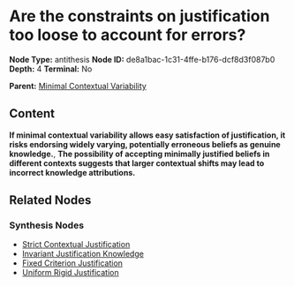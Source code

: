 # Are the constraints on justification too loose to account for errors?

**Node Type:** antithesis
**Node ID:** de8a1bac-1c31-4ffe-b176-dcf8d3f087b0
**Depth:** 4
**Terminal:** No

**Parent:** [Minimal Contextual Variability](minimal-contextual-variability-synthesis-ac547dc7-2f84-4312-8c6c-7ee89cf7136c.md)

## Content

**If minimal contextual variability allows easy satisfaction of justification, it risks endorsing widely varying, potentially erroneous beliefs as genuine knowledge.**, **The possibility of accepting minimally justified beliefs in different contexts suggests that larger contextual shifts may lead to incorrect knowledge attributions.**

## Related Nodes

### Synthesis Nodes

- [Strict Contextual Justification](strict-contextual-justification-synthesis-471d000f-abf6-43eb-a8d0-2c360593f30b.md)
- [Invariant Justification Knowledge](invariant-justification-knowledge-synthesis-3a95a34f-58fe-4090-a421-b1f70ce5b490.md)
- [Fixed Criterion Justification](fixed-criterion-justification-synthesis-6afa1951-bf92-4602-82d9-c71f9a506d0a.md)
- [Uniform Rigid Justification](uniform-rigid-justification-synthesis-2d944c76-132b-40c1-8b19-7b7eb26424ba.md)
